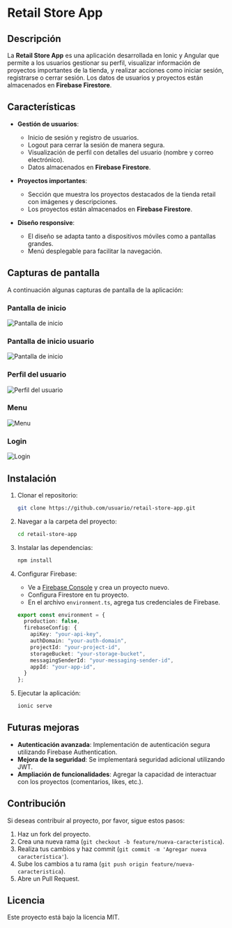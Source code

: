 # Retail Store App

## Descripción

La **Retail Store App** es una aplicación desarrollada en Ionic y Angular que permite a los usuarios gestionar su perfil, visualizar información de proyectos importantes de la tienda, y realizar acciones como iniciar sesión, registrarse o cerrar sesión. Los datos de usuarios y proyectos están almacenados en **Firebase Firestore**.

## Características

- **Gestión de usuarios**: 
  - Inicio de sesión y registro de usuarios.
  - Logout para cerrar la sesión de manera segura.
  - Visualización de perfil con detalles del usuario (nombre y correo electrónico).
  - Datos almacenados en **Firebase Firestore**.

- **Proyectos importantes**:
  - Sección que muestra los proyectos destacados de la tienda retail con imágenes y descripciones.
  - Los proyectos están almacenados en **Firebase Firestore**.

- **Diseño responsive**:
  - El diseño se adapta tanto a dispositivos móviles como a pantallas grandes.
  - Menú desplegable para facilitar la navegación.

## Capturas de pantalla

A continuación algunas capturas de pantalla de la aplicación:

### Pantalla de inicio
![Pantalla de inicio](src/assets/images/home-welcome1.jpg)

### Pantalla de inicio usuario
![Pantalla de inicio](src/assets/images/home-welcome.jpg)

### Perfil del usuario
![Perfil del usuario](src/assets/images/profile-menu.jpg)

### Menu
![Menu](src/assets/images/menu-1.jpg)

### Login
![Login](src/assets/images/login-1.jpg)

## Instalación

1. Clonar el repositorio:
    ```bash
    git clone https://github.com/usuario/retail-store-app.git
    ```

2. Navegar a la carpeta del proyecto:
    ```bash
    cd retail-store-app
    ```

3. Instalar las dependencias:
    ```bash
    npm install
    ```

4. Configurar Firebase:
    - Ve a [Firebase Console](https://console.firebase.google.com/) y crea un proyecto nuevo.
    - Configura Firestore en tu proyecto.
    - En el archivo `environment.ts`, agrega tus credenciales de Firebase.

    ```typescript
    export const environment = {
      production: false,
      firebaseConfig: {
        apiKey: "your-api-key",
        authDomain: "your-auth-domain",
        projectId: "your-project-id",
        storageBucket: "your-storage-bucket",
        messagingSenderId: "your-messaging-sender-id",
        appId: "your-app-id",
      }
    };
    ```

5. Ejecutar la aplicación:
    ```bash
    ionic serve
    ```

## Futuras mejoras

- **Autenticación avanzada**: Implementación de autenticación segura utilizando Firebase Authentication.
- **Mejora de la seguridad**: Se implementará seguridad adicional utilizando JWT.
- **Ampliación de funcionalidades**: Agregar la capacidad de interactuar con los proyectos (comentarios, likes, etc.).

## Contribución

Si deseas contribuir al proyecto, por favor, sigue estos pasos:

1. Haz un fork del proyecto.
2. Crea una nueva rama (`git checkout -b feature/nueva-caracteristica`).
3. Realiza tus cambios y haz commit (`git commit -m 'Agregar nueva característica'`).
4. Sube los cambios a tu rama (`git push origin feature/nueva-caracteristica`).
5. Abre un Pull Request.

## Licencia

Este proyecto está bajo la licencia MIT.
